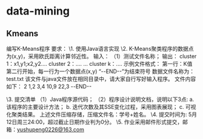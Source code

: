 # data-mining

## Kmeans

编写K-Means程序
要求：
\1. 使用Java语言实现
\2. K-Means聚类程序的数据点为(x,y)，采用欧氏距离计算邻近性。
输入：
（1）测试文件名称；
输出：
cluster 1：x1,y1;x2,y2....
cluster 2：....
...
cluster k：....
示例文件格式：
第一行：K值
第二行开始，每一行为一个数据点(x,y)
“--END--”为结束符号
数据文件名称为：test.txt
该文件与java文件放在相同目录中，请大家自行写好输入程序。
文件内容如下：
2
1,2
3,4
10,9
22,3
--END--

\3. 提交清单
（1）Java程序源代码；
（2）程序设计说明文档，说明以下3点:
a. 该程序的主要设计方法；
b. 迭代次数及其SSE变化过程，采用图表展现；
c. 可视化聚类结果。
上述文件压缩存储，压缩文件名：学号+姓名。
\4. 提交时间为: 5月12日周三24:00，超过截止日期作业判为0分。
\5. 作业采用邮件形式提交，邮箱：yushupeng0226@163.com
